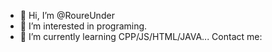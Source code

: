 - 👋 Hi, I’m @RoureUnder
- 👀 I’m interested in programing.
- 🌱 I’m currently learning CPP/JS/HTML/JAVA...
Contact me: 
